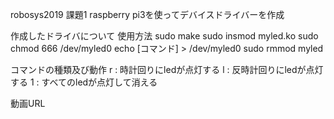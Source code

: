 robosys2019 課題1
raspberry pi3を使ってデバイスドライバーを作成

作成したドライバについて
使用方法
sudo make
sudo insmod myled.ko
sudo chmod 666 /dev/myled0
echo [コマンド] > /dev/myled0
sudo rmmod myled

コマンドの種類及び動作
r : 時計回りにledが点灯する
l : 反時計回りにledが点灯する
1 : すべてのledが点灯して消える

動画URL
